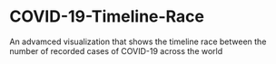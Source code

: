 # COVID-19-Timeline-Race
An advamced visualization that shows the timeline race between the number of recorded cases of COVID-19 across the world
